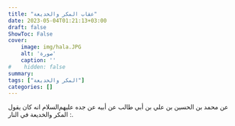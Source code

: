 ```yaml
---
title: "عقاب المكر والخديعة"
date: 2023-05-04T01:21:13+03:00
draft: false
ShowToc: False
cover:
    image: img/hala.JPG
    alt: 'صورة'
    caption: ''
#    hidden: false
summary: 
tags: ["المكر والخديعة"]
categories: []
---
```

عن محمد بن الحسين بن علي بن
أبي طالب عن أبيه عن جده عليهم‌السلام انه كان يقول : المكر والخديعة
في النار.

